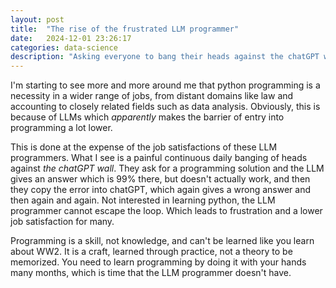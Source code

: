```yaml
---
layout: post 
title:  "The rise of the frustrated LLM programmer"
date:   2024-12-01 23:26:17 
categories: data-science
description: "Asking everyone to bang their heads against the chatGPT wall isn't helpful."
---
```


I'm starting to see more and more around me that python programming is a necessity in a wider range of jobs, from distant 
domains like law and accounting to closely related fields such as data analysis. Obviously, this is because of LLMs which <em>apparently</em>
makes the barrier of entry into programming a lot lower. 

This is done at the expense of the job satisfactions of these LLM programmers. What I see is a painful continuous daily 
banging of heads against <em>the chatGPT wall</em>. They ask for a programming solution and the LLM gives an answer which is 99% there, but doesn't
actually work, and then they copy the error into chatGPT, which again gives a wrong answer and then again and again. Not interested in learning python,
the LLM programmer cannot escape the loop. Which leads to frustration and a lower job satisfaction for many. 

Programming is a skill, not knowledge, and can't be learned like you learn about WW2. It is a craft, learned through practice,
not a theory to be memorized. You need to learn programming by doing  it with your hands many months, which is time that the LLM programmer doesn't have.


